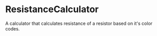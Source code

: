# ResistanceCalculator

A calculator that calculates resistance of a resistor based on it's color codes.